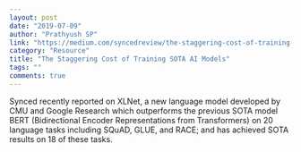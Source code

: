 ```yaml
---
layout: post
date: "2019-07-09"
author: "Prathyush SP"
link: "https://medium.com/syncedreview/the-staggering-cost-of-training-sota-ai-models-e329e80fa82"
category: "Resource"
title: "The Staggering Cost of Training SOTA AI Models"
tags: ""
comments: true
---
```

Synced recently reported on XLNet, a new language model developed by CMU and Google Research which outperforms the previous SOTA model BERT (Bidirectional Encoder Representations from Transformers) on 20 language tasks including SQuAD, GLUE, and RACE; and has achieved SOTA results on 18 of these tasks.